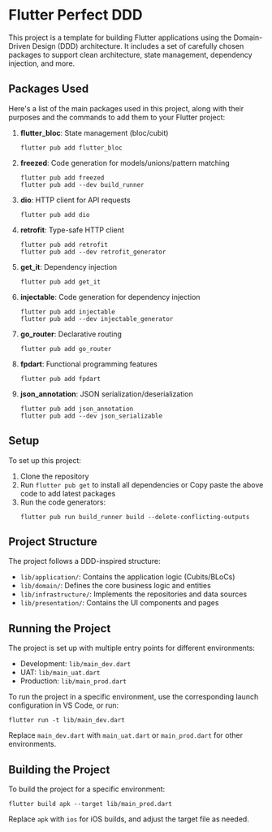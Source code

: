 # Flutter Perfect DDD

This project is a template for building Flutter applications using the Domain-Driven Design (DDD) architecture. It includes a set of carefully chosen packages to support clean architecture, state management, dependency injection, and more.

## Packages Used

Here's a list of the main packages used in this project, along with their purposes and the commands to add them to your Flutter project:

1. **flutter_bloc**: State management (bloc/cubit)
   ```
   flutter pub add flutter_bloc
   ```

2. **freezed**: Code generation for models/unions/pattern matching
   ```
   flutter pub add freezed
   flutter pub add --dev build_runner
   ```

3. **dio**: HTTP client for API requests
   ```
   flutter pub add dio
   ```

4. **retrofit**: Type-safe HTTP client
   ```
   flutter pub add retrofit
   flutter pub add --dev retrofit_generator
   ```

5. **get_it**: Dependency injection
   ```
   flutter pub add get_it
   ```

6. **injectable**: Code generation for dependency injection
   ```
   flutter pub add injectable
   flutter pub add --dev injectable_generator
   ```

7. **go_router**: Declarative routing
   ```
   flutter pub add go_router
   ```

8. **fpdart**: Functional programming features
   ```
   flutter pub add fpdart
   ```

9. **json_annotation**: JSON serialization/deserialization
   ```
   flutter pub add json_annotation
   flutter pub add --dev json_serializable
   ```

## Setup

To set up this project:

1. Clone the repository
2. Run `flutter pub get` to install all dependencies or Copy paste the above code to add latest packages
3. Run the code generators:
   ```
   flutter pub run build_runner build --delete-conflicting-outputs
   ```

## Project Structure

The project follows a DDD-inspired structure:

- `lib/application/`: Contains the application logic (Cubits/BLoCs)
- `lib/domain/`: Defines the core business logic and entities
- `lib/infrastructure/`: Implements the repositories and data sources
- `lib/presentation/`: Contains the UI components and pages

## Running the Project

The project is set up with multiple entry points for different environments:

- Development: `lib/main_dev.dart`
- UAT: `lib/main_uat.dart`
- Production: `lib/main_prod.dart`

To run the project in a specific environment, use the corresponding launch configuration in VS Code, or run:

```
flutter run -t lib/main_dev.dart
```

Replace `main_dev.dart` with `main_uat.dart` or `main_prod.dart` for other environments.

## Building the Project

To build the project for a specific environment:

```
flutter build apk --target lib/main_prod.dart
```

Replace `apk` with `ios` for iOS builds, and adjust the target file as needed.
